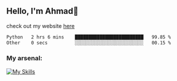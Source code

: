 
## Hello, I'm Ahmad👋

check out my website [here](https://ahmadalwi.com/)

<!--START_SECTION:waka-->

```txt
Python   2 hrs 6 mins    █████████████████████████   99.85 %
Other    0 secs          ░░░░░░░░░░░░░░░░░░░░░░░░░   00.15 %
```

<!--END_SECTION:waka-->

### My arsenal:

[![My Skills](https://skillicons.dev/icons?i=js,ts,py,go,react,nextjs,svelte,nodejs,django,tailwind,html,css,sass,firebase,mongodb,postgres,mysql,redis,git,github,docker,vscode,figma,godot)](https://skillicons.dev)

